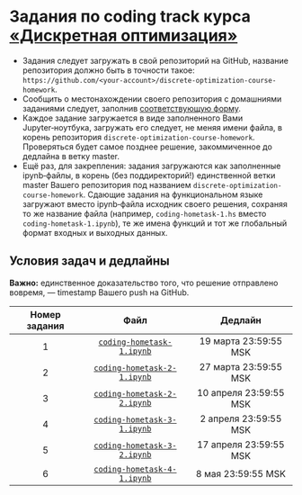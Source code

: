 # Задания по coding track курса [«Дискретная оптимизация»](https://dainiak.github.io/teaching/courses/discopt/)
* Задания следует загружать в свой репозиторий на GitHub, название репозитория должно быть в точности такое: `https://github.com/<your-account>/discrete-optimization-course-homework`.
* Сообщить о местонахождении своего репозитория с домашниями заданиями следует, заполнив [соответствующую форму](https://goo.gl/forms/ntboVWpcRU7KoG3P2).
* Каждое задание загружается в виде заполненного Вами Jupyter‑ноутбука, загружать его следует, не меняя имени файла, в корень репозитория `discrete-optimization-course-homework`. Проверяться будет самое позднее решение, закоммиченное до дедлайна в ветку master.
* Ещё раз, для закрепления: задания загружаются как заполненные ipynb‑файлы, в корень (без поддиректорий!) единственной ветки master Вашего репозитория под названием `discrete-optimization-course-homework`. Сдающие задания на функциональном языке загружают вместо ipynb‑файла исходник своего решения, сохраняя то же название файла (например, `coding-hometask-1.hs` вместо `coding-hometask-1.ipynb`), те же имена функций и тот же глобальный формат входных и выходных данных.

## Условия задач и дедлайны
**Важно:** единственное доказательство того, что решение отправлено вовремя, — timestamp Вашего push на GitHub.

| Номер задания |                                                                     Файл                                                                     |          Дедлайн          |
|:-------------:|:--------------------------------------------------------------------------------------------------------------------------------------------:|:-------------------------:|
|       1       |   [`coding-hometask-1.ipynb`](http://nbviewer.jupyter.org/github/dainiak/discrete-optimization-course/blob/master/coding-hometask-1.ipynb)   |   19 марта 23:59:55 MSK   |
|       2       | [`coding-hometask-2-1.ipynb`](http://nbviewer.jupyter.org/github/dainiak/discrete-optimization-course/blob/master/coding-hometask-2-1.ipynb) |   27 марта 23:59:55 MSK   |
|       3       | [`coding-hometask-2-2.ipynb`](http://nbviewer.jupyter.org/github/dainiak/discrete-optimization-course/blob/master/coding-hometask-2-2.ipynb) |   10 апреля 23:59:55 MSK   |
|       4       | [`coding-hometask-3-1.ipynb`](http://nbviewer.jupyter.org/github/dainiak/discrete-optimization-course/blob/master/coding-hometask-3-1.ipynb) |   2 апреля 23:59:55 MSK   |
|       5       | [`coding-hometask-3-2.ipynb`](http://nbviewer.jupyter.org/github/dainiak/discrete-optimization-course/blob/master/coding-hometask-3-2.ipynb) |   17 апреля 23:59:55 MSK   |
|       6       | [`coding-hometask-4-1.ipynb`](http://nbviewer.jupyter.org/github/dainiak/discrete-optimization-course/blob/master/coding-hometask-4-1.ipynb) |   8 мая 23:59:55 MSK      |